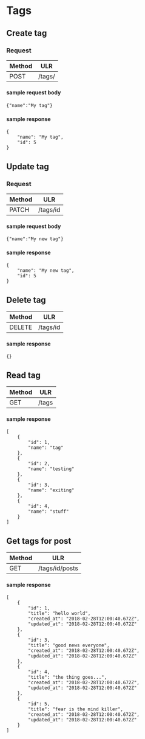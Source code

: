 # Tags

## Create tag

### Request

| Method        | ULR          |
| ------------- |:-------------:|
| POST      | /tags/ |

#### sample request body
```
{"name":"My tag"}
```


#### sample response
```
{
    "name": "My tag",
    "id": 5
}
```

## Update tag

### Request

| Method        | ULR          |
| ------------- |:-------------:|
| PATCH     | /tags/id |

#### sample request body
```
{"name":"My new tag"}
```

#### sample response
```
{
    "name": "My new tag",
    "id": 5
}
```

## Delete tag

| Method        | ULR          |
| ------------- |:-------------:|
| DELETE     | /tags/id |

#### sample response
```
{}
```

## Read tag

| Method        | ULR          |
| ------------- |:-------------:|
| GET     | /tags |

#### sample response
```
[
    {
        "id": 1,
        "name": "tag"
    },
    {
        "id": 2,
        "name": "testing"
    },
    {
        "id": 3,
        "name": "exiting"
    },
    {
        "id": 4,
        "name": "stuff"
    }
]
```

## Get tags for post

| Method        | ULR          |
| ------------- |:-------------:|
| GET     | /tags/id/posts |


#### sample response
```
[
    {
        "id": 1,
        "title": "hello world",
        "created_at": "2018-02-28T12:00:40.672Z",
        "updated_at": "2018-02-28T12:00:40.672Z"
    },
    {
        "id": 3,
        "title": "good news everyone",
        "created_at": "2018-02-28T12:00:40.672Z",
        "updated_at": "2018-02-28T12:00:40.672Z"
    },
    {
        "id": 4,
        "title": "the thing goes...",
        "created_at": "2018-02-28T12:00:40.672Z",
        "updated_at": "2018-02-28T12:00:40.672Z"
    },
    {
        "id": 5,
        "title": "fear is the mind killer",
        "created_at": "2018-02-28T12:00:40.672Z",
        "updated_at": "2018-02-28T12:00:40.672Z"
    }
]
```